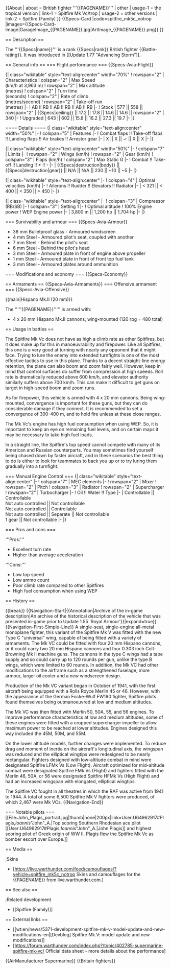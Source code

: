 {{About
| about = British fighter '''{{PAGENAME}}'''
| other
| usage-1 = the tropical version
| link-1 = Spitfire Mk Vc/trop
| usage-2 = other versions
| link-2 = Spitfire (Family)
}}
{{Specs-Card
|code=spitfire_mk5c_notrop
|images={{Specs-Card-Image|GarageImage_{{PAGENAME}}.jpg|ArtImage\_{{PAGENAME}}.png}}
}}

== Description ==

<!-- ''In the description, the first part should be about the history of and the creation and combat usage of the aircraft, as well as its key features. In the second part, tell the reader about the aircraft in the game. Insert a screenshot of the vehicle, so that if the novice player does not remember the vehicle by name, he will immediately understand what kind of vehicle the article is talking about.'' -->

The '''{{Specs|name}}''' is a rank {{Specs|rank}} British fighter {{Battle-rating}}. It was introduced in [[Update 1.77 "Advancing Storm"]].

== General info ==
=== Flight performance ===
{{Specs-Avia-Flight}}

<!-- ''Describe how the aircraft behaves in the air. Speed, manoeuvrability, acceleration and allowable loads - these are the most important characteristics of the vehicle.'' -->

{| class="wikitable" style="text-align:center" width="70%"
! rowspan="2" | Characteristics
! colspan="2" | Max Speed<br>(km/h at 3,963 m)
! rowspan="2" | Max altitude<br>(metres)
! colspan="2" | Turn time<br>(seconds)
! colspan="2" | Rate of climb<br>(metres/second)
! rowspan="2" | Take-off run<br>(metres)
|-
! AB !! RB !! AB !! RB !! AB !! RB
|-
! Stock
| 577 || 558 || rowspan="2" | {{Specs|ceiling}} || 17.2 || 17.8 || 14.6 || 14.6 || rowspan="2" | 340
|-
! Upgraded
| 643 || 602 || 15.8 || 16.2 || 27.3 || 19.7
|-
|}

==== Details ====
{| class="wikitable" style="text-align:center" width="50%"
|-
! colspan="5" | Features
|-
! Combat flaps !! Take-off flaps !! Landing flaps !! Air brakes !! Arrestor gear
|-
| X || X || ✓ || X || X <!-- ✓ -->
|-
|}

{| class="wikitable" style="text-align:center" width="50%"
|-
! colspan="7" | Limits
|-
! rowspan="2" | Wings (km/h)
! rowspan="2" | Gear (km/h)
! colspan="3" | Flaps (km/h)
! colspan="2" | Max Static G
|-
! Combat !! Take-off !! Landing !! + !! -
|-
| {{Specs|destruction|body}} || {{Specs|destruction|gear}} || N/A || N/A || 230 || ~10 || ~5
|-
|}

{| class="wikitable" style="text-align:center"
|-
! colspan="4" | Optimal velocities (km/h)
|-
! Ailerons !! Rudder !! Elevators !! Radiator
|-
| < 321 || < 400 || < 350 || > 450
|-
|}

{| class="wikitable" style="text-align:center"
|-
! colspan="3" | Compressor (RB/SB)
|-
! colspan="3" | Setting 1
|-
! Optimal altitude
! 100% Engine power
! WEP Engine power
|-
| 3,800 m || 1,200 hp || 1,704 hp
|-
|}

=== Survivability and armour ===
{{Specs-Avia-Armour}}

<!-- ''Examine the survivability of the aircraft. Note how vulnerable the structure is and how secure the pilot is, whether the fuel tanks are armoured, etc. Describe the armour, if there is any, and also mention the vulnerability of other critical aircraft systems.'' -->

- 38 mm Bulletproof glass - Armoured windscreen
- 4 mm Steel - Armoured pilot's seat, coupled with another
- 7 mm Steel - Behind the pilot's seat
- 6 mm Steel - Behind the pilot's head
- 3 mm Steel - Armoured plate in front of engine above propeller
- 1 mm Steel - Armoured plate in front of front top fuel tank
- 3 mm Steel - Armoured plates around ammunition

=== Modifications and economy ===
{{Specs-Economy}}

== Armaments ==
{{Specs-Avia-Armaments}}
=== Offensive armament ===
{{Specs-Avia-Offensive}}

<!-- ''Describe the offensive armament of the aircraft, if any. Describe how effective the cannons and machine guns are in a battle, and also what belts or drums are better to use. If there is no offensive weaponry, delete this subsection.'' -->

{{main|Hispano Mk.II (20 mm)}}

The '''''{{PAGENAME}}''''' is armed with:

- 4 x 20 mm Hispano Mk.II cannons, wing-mounted (120 rpg = 480 total)

== Usage in battles ==

<!-- ''Describe the tactics of playing in the aircraft, the features of using aircraft in a team and advice on tactics. Refrain from creating a "guide" - do not impose a single point of view, but instead, give the reader food for thought. Examine the most dangerous enemies and give recommendations on fighting them. If necessary, note the specifics of the game in different modes (AB, RB, SB).'' -->

The Spitfire Mk Vc does not have as high a climb rate as other Spitfires, but it does make up for this in manoeuvrability and firepower. Like all Spitfires, this one is a very good at turning with nearly any opponent that it might face. Trying to lure the enemy into extended turnfights is one of the most effective tactics to use in this plane. Thanks to a decent straight-line energy retention, the plane can also boom and zoom fairly well. However, keep in mind that control surfaces do suffer from compression at high speeds. Roll rate is dramatically reduced above 600 km/h, and elevator authority similarly suffers above 700 km/h. This can make it difficult to get guns on target in high-speed boom and zoom runs.

As for firepower, this vehicle is armed with 4 x 20 mm cannons. Being wing-mounted, convergence is important for these guns, but they can do considerable damage if they connect. It is recommended to set a convergence of 300-400 m, and to hold fire unless at these close ranges.

The Mk Vc's engine has high fuel consumption when using WEP. So, it is important to keep an eye on remaining fuel levels, and on certain maps it may be necessary to take high fuel loads.

In a straight line, the Spitfire's top speed cannot compete with many of its American and Russian counterparts. You may sometimes find yourself being chased down by faster aircraft, and in these scenarios the best thing to do is either to look for teammates to back you up or to try luring them gradually into a turnfight.

=== Manual Engine Control ===
{| class="wikitable" style="text-align:center"
|-
! colspan="7" | MEC elements
|-
! rowspan="2" | Mixer
! rowspan="2" | Pitch
! colspan="3" | Radiator
! rowspan="2" | Supercharger
! rowspan="2" | Turbocharger
|-
! Oil !! Water !! Type
|-
| Controllable || Controllable<br>Not auto controlled || Not controllable<br>Not auto controlled || Controllable<br>Not auto controlled || Separate || Not controllable<br>1 gear || Not controllable
|-
|}

=== Pros and cons ===

<!-- ''Summarise and briefly evaluate the vehicle in terms of its characteristics and combat effectiveness. Mark its pros and cons in the bulleted list. Try not to use more than 6 points for each of the characteristics. Avoid using categorical definitions such as "bad", "good" and the like - use substitutions with softer forms such as "inadequate" and "effective".'' -->

'''Pros:'''

- Excellent turn rate
- Higher than average acceleration

'''Cons:'''

- Low top speed
- Low ammo count
- Poor climb rate compared to other Spitfires
- High fuel consumption when using WEP

== History ==

<!-- ''Describe the history of the creation and combat usage of the aircraft in more detail than in the introduction. If the historical reference turns out to be too long, take it to a separate article, taking a link to the article about the vehicle and adding a block "/History" (example: <nowiki>https://wiki.warthunder.com/(Vehicle-name)/History</nowiki>) and add a link to it here using the <code>main</code> template. Be sure to reference text and sources by using <code><nowiki><ref></ref></nowiki></code>, as well as adding them at the end of the article with <code><nowiki><references /></nowiki></code>. This section may also include the vehicle's dev blog entry (if applicable) and the in-game encyclopedia description (under <code><nowiki>=== In-game description ===</nowiki></code>, also if applicable).'' -->

{{break}}
{{Navigation-Start|{{Annotation|Archive of the in-game description|An archive of the historical description of the vehicle that was presented in-game prior to Update 1.55 'Royal Armour'}}|expand=true}}
{{Navigation-First-Simple-Line}}
A single-seat, single-engine all-metal monoplane fighter, this variant of the Spitfire Mk V was fitted with the new Type C "universal" wing, capable of being fitted with a variety of armaments. The Mk VC could be fitted with four 20 mm Hispano cannons, or it could carry two 20 mm Hispano cannons and four 0.303 inch Colt-Browning Mk II machine guns. The cannons in the type C wings had a tape supply and so could carry up to 120 rounds per gun, unlike the type B wings, which were limited to 60 rounds. In addition, the Mk VC had other modifications to the airframe such as a strengthened fuselage, more armour, larger oil cooler and a new windscreen design.

Production of the Mk VC variant began in October of 1941, with the first aircraft being equipped with a Rolls Royce Merlin 45 or 46. However, with the appearance of the German Focke-Wulf FW190 fighter, Spitfire pilots found themselves being outmanoeuvred at low and medium altitudes.

The Mk VC was then fitted with Merlin 50, 50A, 55, and 56 engines. To improve performance characteristics at low and medium altitudes, some of these engines were fitted with a cropped supercharger impeller to allow maximum power to be reached at lower altitudes. Engines designed this way included the 45M, 50M, and 55M.

On the lower altitude models, further changes were implemented. To reduce drag and moment of inertia on the aircraft's longitudinal axis, the wingspan was reduced and the elliptical wingtips were redesigned to be nearly rectangular. Fighters designed with low-altitude combat in mind were designated Spitfire LFMk Vs (Low Flight). Aircraft optimized for mid-altitude combat were designated Spitfire FMk Vs (Flight) and fighters fitted with the Merlin 46, 50A, or 56 were designated Spitfire HFMk Vs (High Flight) and had an increased wingspan with elongated, elliptical wingtips.

The Spitfire VC fought in all theatres in which the RAF was active from 1941 to 1944. A total of some 6,500 Spitfire Mk V fighters were produced, of which 2,467 were Mk VCs.
{{Navigation-End}}

=== Notable pilots ===
[[File:John_Plagis_portrait.jpg|thumb|none|200px|link=User:U64962917#Plagis,_Ioannis_"John"_A.|Top scoring Southern Rhodesian ace pilot [[User:U64962917#Plagis,_Ioannis_"John"_A.|John Plagis]] and highest scoring pilot of Greek origin of WW II. Plagis flew the Spitfire Mk Vc as bomber escort over Europe.]]

== Media ==

<!-- ''Excellent additions to the article would be video guides, screenshots from the game, and photos.'' -->

;Skins

- [https://live.warthunder.com/feed/camouflages/?vehicle=spitfire_mk5c_notrop Skins and camouflages for the {{PAGENAME}} from live.warthunder.com.]

== See also ==

<!-- ''Links to the articles on the War Thunder Wiki that you think will be useful for the reader, for example:''

* ''reference to the series of the aircraft;''
* ''links to approximate analogues of other nations and research trees.'' -->

;Related development

- [[Spitfire (Family)]]

== External links ==

<!-- ''Paste links to sources and external resources, such as:''
* ''topic on the official game forum;''
* ''other literature.'' -->

- [[wt:en/news/5371-development-spitfire-mk-v-model-update-and-new-modifications-en|[Devblog] Spitfire Mk.V: model update and new modifications]]
- [https://forum.warthunder.com/index.php?/topic/402785-supermarine-spitfire-mk-vc/ Official data sheet - more details about the performance]

{{AirManufacturer Supermarine}}
{{Britain fighters}}
